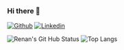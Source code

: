 ### Hi there 👋

<!--
**renanvanni/renanvanni** is a ✨ _special_ ✨ repository because its `README.md` (this file) appears on your GitHub profile.

Here are some ideas to get you started:

- 🔭 I’m currently working on ...
- 🌱 I’m currently learning ...
- 👯 I’m looking to collaborate on ...
- 🤔 I’m looking for help with ...
- 💬 Ask me about ...
- 📫 How to reach me: ...
- 😄 Pronouns: ...
- ⚡ Fun fact: ...
-->
[![Github](https://img.shields.io/badge/-Github-000?style=flat-square&logo=Github&logoColor=white&link=https://github.com/renanvanni)](https://github.com/renanvanni)
[![Linkedin](https://img.shields.io/badge/-LinkedIn-blue?style=flat-square&logo=Linkedin&logoColor=white&link=https://www.linkedin.com/in/renan-gonçalves-vanni-268b08168//)](https://www.linkedin.com/in/renan-gonçalves-vanni-268b08168//)

![Renan's Git Hub Status](https://github-readme-stats.vercel.app/api?username=renanvanni&show_icons=true&theme=blue)
![Top Langs](https://github-readme-stats.vercel.app/api/top-langs/?username=renanvanni&theme=000?-blue)
